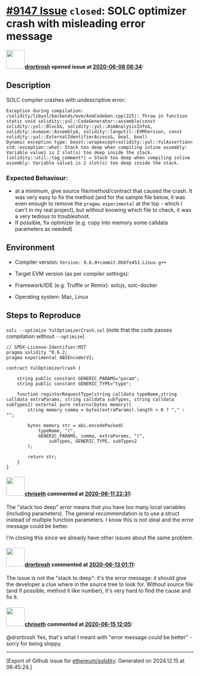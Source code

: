# [\#9147 Issue](https://github.com/ethereum/solidity/issues/9147) `closed`: SOLC optimizer crash with misleading error message

#### <img src="https://avatars.githubusercontent.com/u/40341007?u=73a96d4874c3459748a0af8078fc8d1c5dde6a4b&v=4" width="50">[drortirosh](https://github.com/drortirosh) opened issue at [2020-06-08 08:34](https://github.com/ethereum/solidity/issues/9147):


## Description

SOLC compiler crashes with undescriptive error:
```
Exception during compilation: /solidity/libyul/backends/evm/AsmCodeGen.cpp(225): Throw in function static void solidity::yul::CodeGenerator::assemble(const solidity::yul::Block&, solidity::yul::AsmAnalysisInfo&, solidity::evmasm::Assembly&, solidity::langutil::EVMVersion, const solidity::yul::ExternalIdentifierAccess&, bool, bool)
Dynamic exception type: boost::wrapexcept<solidity::yul::YulAssertion>
std::exception::what: Stack too deep when compiling inline assembly: Variable value1 is 2 slot(s) too deep inside the stack.
[solidity::util::tag_comment*] = Stack too deep when compiling inline assembly: Variable value1 is 2 slot(s) too deep inside the stack.
```

### Expected Behaviour:
- at a minimum, give source file/method/contract that caused the crash.
   It was very easy to fix the method (and for the sample file below, it was even enough to remove the `pragma experimental` at the top - which I can't in my real project), but without knowing which file to check, it was a very tedious to troubleshoot.
- If possible, fix optimizer (e.g. copy into memory some calldata parameters as needed)

## Environment

- Compiler version: `Version: 0.6.8+commit.0bbfe453.Linux.g++`

- Target EVM version (as per compiler settings):
- Framework/IDE (e.g. Truffle or Remix): solcjs, solc-docker
- Operating system: Mac, Linux

## Steps to Reproduce

`solc --optimize YulOptimizerCrash.sol`
(note that the code passes compilation without `--optimize`)

```
// SPDX-License-Identifier:MIT
pragma solidity ^0.6.2;
pragma experimental ABIEncoderV2;

contract YulOptimizerCrash {

    string public constant GENERIC_PARAMS="param";
    string public constant GENERIC_TYPE="type";

    function registerRequestType(string calldata typeName,string calldata extraParams, string calldata subTypes, string calldata subTypes2) external pure returns(bytes memory){
        string memory comma = bytes(extraParams).length > 0 ? "," : "";

        bytes memory str = abi.encodePacked(
            typeName, "(",
            GENERIC_PARAMS, comma, extraParams, ")",
                subTypes, GENERIC_TYPE, subTypes2
        );

        return str;
    }
}
```



#### <img src="https://avatars.githubusercontent.com/u/9073706?v=4" width="50">[chriseth](https://github.com/chriseth) commented at [2020-06-11 22:31](https://github.com/ethereum/solidity/issues/9147#issuecomment-642963894):

The "stack too deep" error means that you have too many local variables (including parameters). The general recommendation is to use a struct instead of multiple function parameters. I know this is not ideal and the error message could be better.

I'm closing this since we already have other issues about the same problem.

#### <img src="https://avatars.githubusercontent.com/u/40341007?u=73a96d4874c3459748a0af8078fc8d1c5dde6a4b&v=4" width="50">[drortirosh](https://github.com/drortirosh) commented at [2020-06-13 01:11](https://github.com/ethereum/solidity/issues/9147#issuecomment-643546752):

The issue is not the "stack to deep": it's the error message: it should give the developer a clue where in the source tree to look for.
Without source file (and if possible, method it like number), it's very hard to find the cause and fix it.

#### <img src="https://avatars.githubusercontent.com/u/9073706?v=4" width="50">[chriseth](https://github.com/chriseth) commented at [2020-06-15 12:05](https://github.com/ethereum/solidity/issues/9147#issuecomment-644088293):

@drortirosh Yes, that's what I meant with "error message could be better" - sorry for being sloppy.


-------------------------------------------------------------------------------



[Export of Github issue for [ethereum/solidity](https://github.com/ethereum/solidity). Generated on 2024.12.15 at 06:45:24.]
